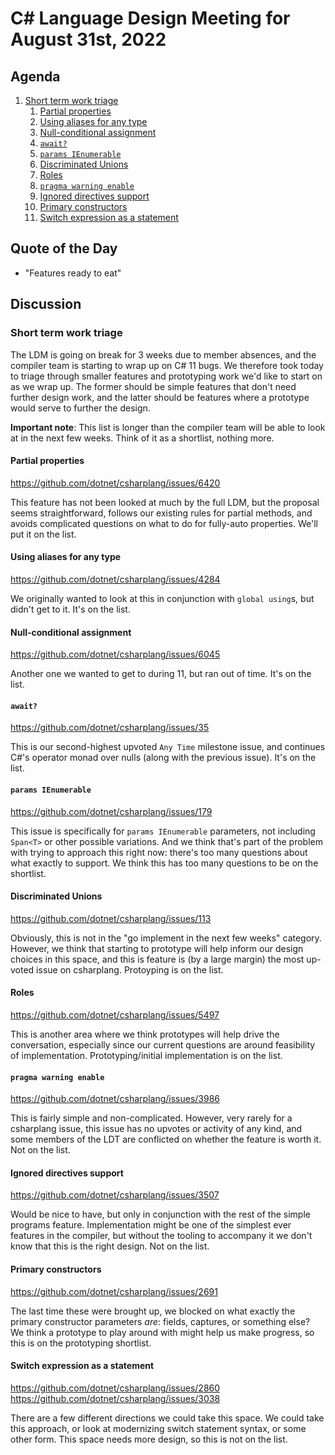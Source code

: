 # C# Language Design Meeting for August 31st, 2022

## Agenda

1. [Short term work triage](#short-term-work-triage)
    1. [Partial properties](#partial-properties)
    2. [Using aliases for any type](#using-aliases-for-any-type)
    3. [Null-conditional assignment](#null-conditional-assignment)
    4. [`await?`](#await)
    5. [`params IEnumerable`](#params-ienumerable)
    6. [Discriminated Unions](#discriminated-unions)
    7. [Roles](#roles)
    8. [`pragma warning enable`](#pragma-warning-enable)
    9. [Ignored directives support](#ignored-directives-support)
    10. [Primary constructors](#primary-constructors)
    11. [Switch expression as a statement](#switch-expression-as-a-statement)

## Quote of the Day

- "Features ready to eat"

## Discussion

### Short term work triage

The LDM is going on break for 3 weeks due to member absences, and the compiler team is starting to wrap up on C# 11 bugs. We therefore took today to triage through smaller features
and prototyping work we'd like to start on as we wrap up. The former should be simple features that don't need further design work, and the latter should be features where a prototype
would serve to further the design.

**Important note**: This list is longer than the compiler team will be able to look at in the next few weeks. Think of it as a shortlist, nothing more.

#### Partial properties

https://github.com/dotnet/csharplang/issues/6420

This feature has not been looked at much by the full LDM, but the proposal seems straightforward, follows our existing rules for partial methods, and avoids complicated questions on
what to do for fully-auto properties. We'll put it on the list.

#### Using aliases for any type

https://github.com/dotnet/csharplang/issues/4284

We originally wanted to look at this in conjunction with `global using`s, but didn't get to it. It's on the list.

#### Null-conditional assignment

https://github.com/dotnet/csharplang/issues/6045

Another one we wanted to get to during 11, but ran out of time. It's on the list.

#### `await?`

https://github.com/dotnet/csharplang/issues/35

This is our second-highest upvoted `Any Time` milestone issue, and continues C#'s operator monad over nulls (along with the previous issue). It's on the list.

#### `params IEnumerable`

https://github.com/dotnet/csharplang/issues/179

This issue is specifically for `params IEnumerable` parameters, not including `Span<T>` or other possible variations. And we think that's part of the problem with trying to approach
this right now: there's too many questions about what exactly to support. We think this has too many questions to be on the shortlist.

#### Discriminated Unions

https://github.com/dotnet/csharplang/issues/113

Obviously, this is not in the "go implement in the next few weeks" category. However, we think that starting to prototype will help inform our design choices in this space, and this is
feature is (by a large margin) the most up-voted issue on csharplang. Protoyping is on the list.

#### Roles

https://github.com/dotnet/csharplang/issues/5497

This is another area where we think prototypes will help drive the conversation, especially since our current questions are around feasibility of implementation. Prototyping/initial
implementation is on the list.

#### `pragma warning enable`

https://github.com/dotnet/csharplang/issues/3986

This is fairly simple and non-complicated. However, very rarely for a csharplang issue, this issue has no upvotes or activity of any kind, and some members of the LDT are conflicted on
whether the feature is worth it. Not on the list.

#### Ignored directives support

https://github.com/dotnet/csharplang/issues/3507

Would be nice to have, but only in conjunction with the rest of the simple programs feature. Implementation might be one of the simplest ever features in the compiler, but without the
tooling to accompany it we don't know that this is the right design. Not on the list.

#### Primary constructors

https://github.com/dotnet/csharplang/issues/2691

The last time these were brought up, we blocked on what exactly the primary constructor parameters _are_: fields, captures, or something else? We think a prototype to play around with might
help us make progress, so this is on the prototyping shortlist.

#### Switch expression as a statement

https://github.com/dotnet/csharplang/issues/2860
https://github.com/dotnet/csharplang/issues/3038

There are a few different directions we could take this space. We could take this approach, or look at modernizing switch statement syntax, or some other form. This space needs more design,
so this is not on the list.
